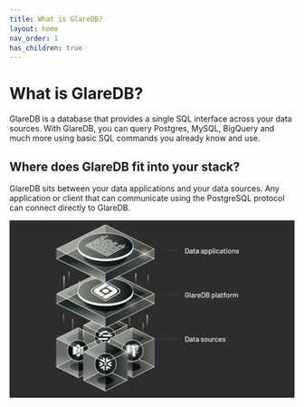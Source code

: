 ```yaml
---
title: What is GlareDB?
layout: home
nav_order: 1
has_children: true
---
```


<!-- markdownlint-disable title-case-style -->

# What is GlareDB?

<!-- markdownlint-enable title-case-style -->

GlareDB is a database that provides a single SQL interface across your data
sources. With GlareDB, you can query Postgres, MySQL, BigQuery and much more
using basic SQL commands you already know and use.

## Where does GlareDB fit into your stack?

GlareDB sits between your data applications and your data sources. Any
application or client that can communicate using the PostgreSQL protocol can
connect directly to GlareDB.

![Where GlareDB fits](/assets/images/where-glaredb-fits.png)
